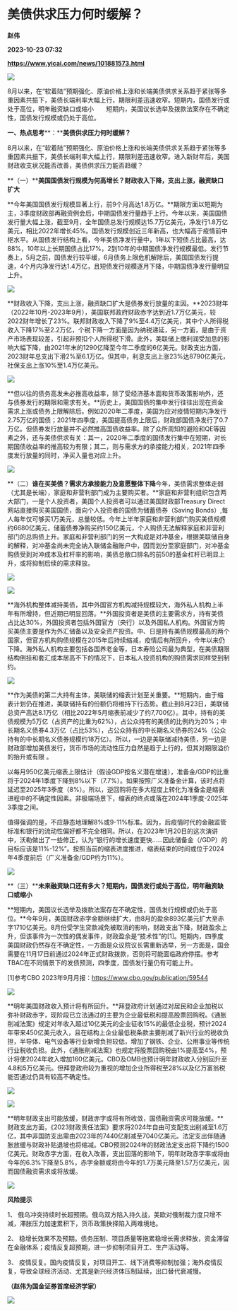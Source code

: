 # 美债供求压力何时缓解？
**赵伟**

**2023-10-23 07:32**

**https://www.yicai.com/news/101881573.html**

![](https://imgcdn.yicai.com/uppics/slides/2023/10/eaf8b3e535e088e5c9110efee38d14e1.jpg)

8月以来，在“软着陆”预期强化、原油价格上涨和长端美债供求关系趋于紧张等多重因素共振下，美债长端利率大幅上行，期限利差迅速收窄。短期内，国债发行或处于高位，明年融资缺口或缩小　　短期内，美国议长选举及拨款法案存在不确定性，国债发行规模或仍处于高位。

**一、热点思考****：****美债供求压力何时缓解？**

8月以来，在“软着陆”预期强化、原油价格上涨和长端美债供求关系趋于紧张等多重因素共振下，美债长端利率大幅上行，期限利差迅速收窄。进入新财年后，美国财政收支状况能否改善，美债供求压力能否趋缓？

**（一）****美国国债发行规模为何高增长？财政收入下降，支出上涨，融资缺口扩大**

**今年美国国债发行规模显著上行，前9个月高达1.8万亿。**期限方面以短期为主，3季度财政部再融资例会后，中期国债发行量趋于上行。今年以来，美国国债发行量大幅上涨，截至9月，全年国债总发行规模达15.7万亿美元，净发行1.8万亿美元，相比2022年增长45%。国债发行规模创近三年新高，也大幅高于疫情前中枢水平。从国债发行结构上看，今年美债净发行量中，1年以下短债占比最高，达88%，10年以上长期国债占比17%，2到10年的中期国债净发行规模最低。发行节奏上，5月之前，国债发行较平缓，6月债务上限危机解除后，美国国债发行提速，4个月内净发行达1.4万亿，且短债发行规模逐月下降，中期国债净发行量明显上升。

![](https://imgcdn.yicai.com/uppics/images/hylanda/20231022/63/3551994409408611187.png)

**财政收入下降，支出上涨，融资缺口扩大是债券发行放量的主因。**2023财年（2022年10月-2023年9月），美国联邦政府财政赤字达到近1.7万亿美元，较2022财年增长了23%。联邦财政收入下降了9%至4.4万亿美元，其中个人所得税收入下降17%至2.2万亿，个税下降一方面是因为纳税递延，另一方面，是由于资产市场表现较差，引起非预扣个人所得税下滑。此外，美联储上缴利润受加息的影响大幅下降，由2021年末的1290亿降至今年二季度的6亿美元。财政支出方面，2023财年总支出下滑2%至6.1万亿。但其中，利息支出上涨23%达8790亿美元，社保支出上涨10%至1.4万亿美元。

![](https://imgcdn.yicai.com/uppics/images/hylanda/20231022/74/304103633002686398.png)

**但以往的债务高发未必推高收益率，除了受经济基本面和货币政策影响外，还与债券发行的期限和需求有关。**历史上，美国国债的集中发行往往出现在资金需求上涨或债务上限解除后。例如2020年二季度，美国为应对疫情短期内净发行2.75万亿的国债；2021年四季度，美国提高债务上限后，财政部国债净发行了0.7万亿。但债券发行放量并不必然推高国债收益率。除了众所周知的避险和QE等因素之外，还与美债供求有关：其一，2020年二季度的国债发行集中在短期，对长期国债收益率的推高较为有限；其二，则与需求方的承接能力相关，2021年四季度发行放量的同时，净买入量也对应上升。

![](https://imgcdn.yicai.com/uppics/images/hylanda/20231022/14/12264316379261496910.png)

**（二）****谁在买美债？需求方承接能力及意愿整体下降****今年，美债需求整体走弱（尤其是长端），家庭和非营利部门成为主要购买者。**家庭和非营利组织包含两大部门，一是个人投资者，美国个人投资者可以通过美国财政部Treasury Direct网站直接购买美国国债，面向个人投资者的国债为储蓄债券（Saving Bonds）,每人每年仅可够买1万美元，总量较低。今年上半年家庭和非营利部门购买美债规模约6680亿美元，储蓄债券净购买约150亿美元，个人购债无法解释家庭和非营利部门的总购债上升。家庭和非营利部门的另一大构成是对冲基金，根据美联储自身的解释，对冲基金尚未完全纳入联储金融账户中，因而划分至家庭部门，对冲基金购债受到对冲成本及杠杆率的影响，美债总敞口排名的前50的基金杠杆已明显上升，或将抑制后续的需求释放。

![](https://imgcdn.yicai.com/uppics/images/hylanda/20231022/90/14277374878981317762.png)

![](https://imgcdn.yicai.com/uppics/images/hylanda/20231022/66/14575399382679950290.png)

**海外机构整体减持美债，其中外国官方机构减持规模较大，海外私人机构上半年有所增持，但近期已明显回落。**外国投资者是美债的主要需求方，持有美债占比达30%，外国投资者包括外国官方（央行）以及外国私人机构。外国官方购买美债主要是作为外汇储备以及安全资产投资。中、日是持有美债规模最高的两个国家，但官方机构购债规模在2015年后持续缩减，疫情后有所回升，今年以来仍下降。海外私人机构主要包括各国养老金等，日本寿险公司最为典型，在美债期限结构倒挂和套汇成本居高不下的情况下，日本私人投资机构的购债需求同样受到制约。

![](https://imgcdn.yicai.com/uppics/images/hylanda/20231022/80/642600921928087636.png)

**作为美债的第二大持有主体，美联储的缩表计划至关重要。**短期内，由于缩表计划仍在推进，美联储持有的份额仍将维持下行态势。截止到8月23日，美联储总资产高达8.1万亿（相比2022年5月缩表前减少了约7,700亿）。其中，持有的美债规模为5万亿（占资产的比重为62%），占公众持有的美债的比例约为20%；中长期名义债券4.3万亿（占比53%），占公众持有的中长期名义债券的24%（公众持有的中长期名义债券规模约18万亿）。所以，一边是美联储减持美债，另一边是财政部增加美债发行，货币市场的流动性压力自然是趋于上行的，但其对期限溢价的抬升或有限 。

以每月950亿美元缩表上限估计（假设GDP按名义潜在增速），准备金/GDP的比重将于2024年1季度下降到8%以下（7.7%）。如果按照广义准备金计算，该时点将延迟至2025年3季度（8%）。所以，逆回购将在多大程度上转化为准备金是缩表进程中的不确定性因素。非极端场景下，缩表的终点或落在2024年1季度-2025年3季度之间。

值得强调的是，不应静态地理解8%或9-11%标准。因为，后疫情时代的金融监管标准和银行的流动性偏好都不完全相同。所以，在2023年1月20日的这次演讲中，沃勒做出了一些修正，认为“银行的增长速度更快……因此储备金（/GDP）的目标应该是11%-12%”。按照当前的缩表进度推进，缩表结束的时间或位于2024年4季度前后（广义准备金/GDP约为11%）。

![](https://imgcdn.yicai.com/uppics/images/hylanda/20231022/74/3546560178991269618.png)

**（三）****未来融资缺口还有多大？短期内，国债发行或处于高位，明年融资缺口或缩小**

**短期内，美国议长选举及拨款法案存在不确定性，国债发行规模或仍处于高位。**今年9月，美国财政赤字金额继续扩大，由8月的盈余893亿美元扩大至赤字1710亿美元。8月份受学生贷款减免被取消的影响，财政支出下降，财政盈余上升，但该事件为一次性的偶发事件，财政盈余是“技术性”的\[1\]。短期内，四季度美国财政仍然存在不确定性，一方面是众议院议长需重新选举，另一方面是，国会需要在11月17日前通过2024年正式财政拨款，否则将可能面临政府停摆。参考TBAC在不同情景下的发债预测，四季度，国债发行量仍有可能上升。

\[1\]参考CBO 2023年9月月报：https://www.cbo.gov/publication/59544

![](https://imgcdn.yicai.com/uppics/images/hylanda/20231022/45/15453690913617437937.png)

**明年美国财政收入预计将有所回升。**拜登政府计划通过对居民和企业加税以弥补财政赤字，现阶段已立法通过的主要为企业最低税和提高股票回购税。《通胀削减法案》规定对年收入超过10亿美元的企业征收15%的最低企业税，预计2024年带来450亿美元收入，且在结构上企业最低税条款主要削减了新兴行业的税收负担，半导体、电气设备等行业新增负担较低，增加了钢铁、企业、公用事业等传统行业税收负担。此外，《通胀削减法案》也规定将股票回购税由1%提高至4%，预计将使2024年收入增加160亿美元。CBO及OMB也预计明年财政收入分别回升至4.8和5万亿美元。但拜登政府较为重视的增加企业所得税至28%以及亿万富翁税能否通过仍具有较高不确定性。

![](https://imgcdn.yicai.com/uppics/images/hylanda/20231022/36/15298881328051948892.png)

![](https://imgcdn.yicai.com/uppics/images/hylanda/20231022/12/14747032093411369016.png)

**明年财政支出可能放缓，财政赤字或将有所收敛，国债融资需求可能放缓。**财政支出方面，《2023财政责任法案》要求将2024年自由可支配支出削减至1.6万亿，其中非国防支出需由2023年的7440亿削减至7040亿美元。法定支出伴随通胀放缓与财政补贴退坡也将缩减。CBO预测2024年的财政法定支出将下降约1500亿美元。财政赤字方面，在收入改善，支出回落的影响下，明年财政赤字率或将由今年的6.3%下降至5.8%，赤字金额或将由今年的1.7万美元降至1.57万亿美元，因而国债融资需求或将放缓。

![](https://imgcdn.yicai.com/uppics/images/hylanda/20231022/58/4362783400504838890.png)

**风险提示**

1、 俄乌冲突持续时长超预期。俄乌双方陷入持久战，美欧对俄制裁力度只增不减，滞胀压力加速累积下，货币政策抉择陷入两难境地。

2、 稳增长效果不及预期。债务压制、项目质量等拖累稳增长需求释放，资金滞留在金融体系；疫情反复超预期，进一步抑制项目开工、生产活动等。

3、 疫情反复。国内疫情反复，对项目开工、线下消费等抑制加强；海外疫情反复，导致全球经济活动、尤其是新兴经济体压制延续，出口替代衰减慢。

**（赵伟为国金证券首席经济学家）**

**![](https://imgcdn.yicai.com/uppics/images/2023/10/a080e640030600a04a7b7e4eee2aff92.jpg)**